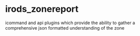 irods_zonereport
================

icommand and api plugins which provide the ability to gather a comprehensive json formatted understanding of the zone
